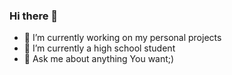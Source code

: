 ### Hi there 👋

- 🔭 I’m currently working on my personal projects
- 🌱 I’m currently a high school student
- 💬 Ask me about anything You want;)
